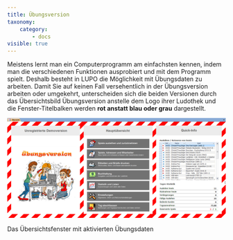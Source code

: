 ```yaml
---
title: Übungsversion
taxonomy:
    category:
        - docs
visible: true
---
```


Meistens lernt man ein Computerprogramm am einfachsten kennen, indem man die verschiedenen Funktionen ausprobiert und mit dem Programm spielt. Deshalb besteht in LUPO die Möglichkeit mit Übungsdaten zu arbeiten. Damit Sie auf keinen Fall versehentlich in der Übungsversion arbeiten oder umgekehrt, unterscheiden sich die beiden Versionen durch das Übersichtsbild Übungsversion anstelle dem Logo ihrer Ludothek und die Fenster-Titelbalken werden **rot anstatt blau oder grau** dargestellt.

![uebungsversion](../../images/interface-uebungsversion.png)

Das Übersichtsfenster mit aktivierten Übungsdaten